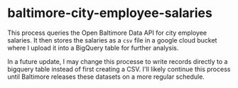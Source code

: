 # baltimore-city-employee-salaries
 This process queries the Open Baltimore Data API for city employee salaries. It then stores the salaries as a `csv` file in a google cloud bucket where I upload it into a BigQuery
 table for further analysis.

 In a future update, I may change this processe to write records directly to a bigquery table instead of first creating a CSV. I'll likely continue this process until Baltimore releases these datasets on a more regular schedule.
